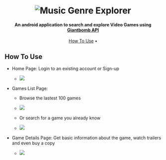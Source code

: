 <h1 align="center">
<img src="https://i.imgur.com/3jzRH85.png" alt="Music Genre Explorer">
</h1>

<h4 align="center">An android application to search and explore Video Games using <a href="https://www.giantbomb.com/api/">Giantbomb API</a></h4>

<p align="center">
  <a href="#how-to-use">How To Use</a> •
</p>

## How To Use

- Home Page: Login to an existing account or Sign-up

  - <img src="https://i.imgur.com/13i9hkh.png">

- Games List Page:

  - Browse the lastest 100 games
  - <img src="https://i.imgur.com/LUiZw2c.png">
  
  - Or search for a game you already know
  - <img src="https://i.imgur.com/tNAHWO2.png">

- Game Details Page: Get basic information about the game, watch trailers and even buy a copy
  
  - <img src="https://i.imgur.com/one9HNL.png">
